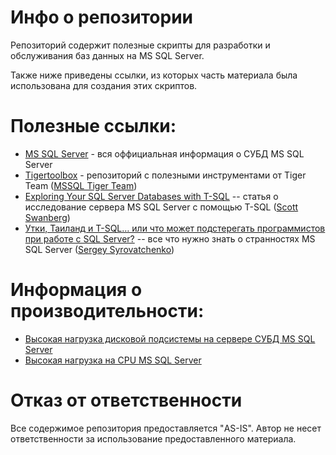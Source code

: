 # Инфо о репозитории

Репозиторий содержит полезные скрипты для разработки и обслуживания баз данных на MS SQL Server.

Также ниже приведены ссылки, из которых часть материала была использована для создания этих скриптов.

# Полезные ссылки:

* [MS SQL Server](https://msdn.microsoft.com/ru-ru/library/bb545450.aspx) - вся оффициальная информация о СУБД MS SQL Server
* [Tigertoolbox](https://github.com/Microsoft/tigertoolbox) - репозиторий с полезными инструментами от Tiger Team ([MSSQL Tiger Team](https://blogs.msdn.microsoft.com/sql_server_team/))
* [Exploring Your SQL Server Databases with T-SQL](https://www.red-gate.com/simple-talk/sql/database-administration/exploring-your-sql-server-databases-with-t-sql/) -- статья о исследование сервера MS SQL Server с помощью T-SQL ([Scott Swanberg](https://www.red-gate.com/simple-talk/author/scott-swanberg/))
* [Утки, Таиланд и T-SQL… или что может подстерегать программистов при работе с SQL Server?](https://habrahabr.ru/post/315142/) 
 -- все что нужно знать о странностях MS SQL Server ([Sergey Syrovatchenko](https://habrahabr.ru/users/AlanDenton/))

# Информация о производительности:

* [Высокая нагрузка дисковой подсистемы на сервере СУБД MS SQL Server](https://its.1c.ru/db/metod8dev#content:5813:hdoc)
* [Высокая нагрузка на CPU MS SQL Server](https://its.1c.ru/db/metod8dev/content/5861/hdoc)

# Отказ от ответственности

Все содержимое репозитория предоставляется "AS-IS". Автор не несет ответственности за использование предоставленного материала.